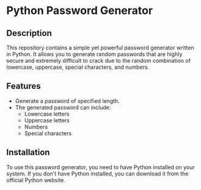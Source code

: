 # Python Password Generator

## Description
This repository contains a simple yet powerful password generator written in Python. It allows you to generate random passwords that are highly secure and extremely difficult to crack due to the random combination of lowercase, uppercase, special characters, and numbers.

## Features
- Generate a password of specified length.
- The generated password can include:
    - Lowercase letters
    - Uppercase letters
    - Numbers
    - Special characters

## Installation
To use this password generator, you need to have Python installed on your system. If you don't have Python installed, you can download it from the official Python website.
